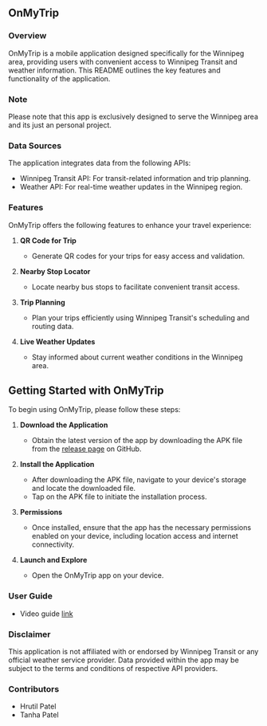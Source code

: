 ## OnMyTrip

### Overview
OnMyTrip is a mobile application designed specifically for the Winnipeg area, providing users with convenient access to Winnipeg Transit and weather information. This README outlines the key features and functionality of the application.

### Note
Please note that this app is exclusively designed to serve the Winnipeg area and its just an personal project. 

### Data Sources
The application integrates data from the following APIs:
- Winnipeg Transit API: For transit-related information and trip planning.
- Weather API: For real-time weather updates in the Winnipeg region.

### Features
OnMyTrip offers the following features to enhance your travel experience:

1. **QR Code for Trip**
   - Generate QR codes for your trips for easy access and validation.
   
2. **Nearby Stop Locator**
   - Locate nearby bus stops to facilitate convenient transit access.
   
3. **Trip Planning**
   - Plan your trips efficiently using Winnipeg Transit's scheduling and routing data.
   
4. **Live Weather Updates**
   - Stay informed about current weather conditions in the Winnipeg area.

## Getting Started with OnMyTrip

To begin using OnMyTrip, please follow these steps:

1. **Download the Application**
   - Obtain the latest version of the app by downloading the APK file from the [release page](https://github.com/HrutilPatel/OnMyTrip/releases/tag/V1) on GitHub.

2. **Install the Application**
   - After downloading the APK file, navigate to your device's storage and locate the downloaded file.
   - Tap on the APK file to initiate the installation process.

3. **Permissions**
   - Once installed, ensure that the app has the necessary permissions enabled on your device, including location access and internet connectivity.

4. **Launch and Explore**
   - Open the OnMyTrip app on your device.
  
### User Guide 

- Video guide [link](https://drive.google.com/file/d/1CmF4wdMwcMZxPwqyBfjnocsuRA9-epsu/view?usp=drive_link)

### Disclaimer
This application is not affiliated with or endorsed by Winnipeg Transit or any official weather service provider. Data provided within the app may be subject to the terms and conditions of respective API providers.

### Contributors

- Hrutil Patel
- Tanha Patel 




